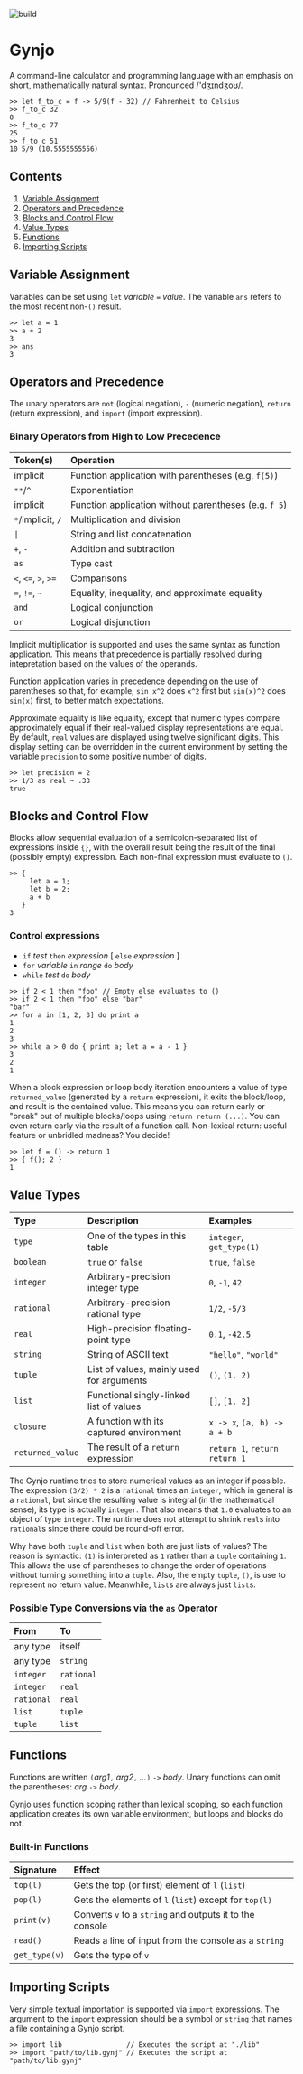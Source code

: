 ![build](https://github.com/jonathansharman/gynjo/workflows/build/badge.svg)

# Gynjo

A command-line calculator and programming language with an emphasis on short, mathematically natural syntax. Pronounced /'dʒɪndʒoʊ/.

```
>> let f_to_c = f -> 5/9(f - 32) // Fahrenheit to Celsius
>> f_to_c 32
0
>> f_to_c 77
25
>> f_to_c 51
10 5/9 (10.5555555556)
```

## Contents
1. [Variable Assignment](#variables)
1. [Operators and Precedence](#operators-and-precedence)
1. [Blocks and Control Flow](#blocks-and-control-flow)
1. [Value Types](#value-types)
1. [Functions](#functions)
1. [Importing Scripts](#importing-scripts)

## Variable Assignment

Variables can be set using `let` *variable* `=` *value*. The variable `ans` refers to the most recent non-`()` result.

```
>> let a = 1
>> a + 2
3
>> ans
3
```

## Operators and Precedence

The unary operators are `not` (logical negation), `-` (numeric negation), `return` (return expression), and `import` (import expression).

### Binary Operators from High to Low Precedence
| Token(s)             | Operation                                             |
| :------------------- | :---------------------------------------------------- |
| implicit             | Function application with parentheses (e.g. `f(5)`)   |
| `**`/`^`             | Exponentiation                                        |
| implicit             | Function application without parentheses (e.g. `f 5`) |
| `*`/implicit, `/`    | Multiplication and division                           |
| `\|`                  | String and list concatenation                         |
| `+`, `-`             | Addition and subtraction                              |
| `as`                 | Type cast                                             |
| `<`, `<=`, `>`, `>=` | Comparisons                                           |
| `=`, `!=`, `~`       | Equality, inequality, and approximate equality        |
| `and`                | Logical conjunction                                   |
| `or`                 | Logical disjunction                                   |

Implicit multiplication is supported and uses the same syntax as function application. This means that precedence is partially resolved during intepretation based on the values of the operands.

Function application varies in precedence depending on the use of parentheses so that, for example, `sin x^2` does `x^2` first but `sin(x)^2` does `sin(x)` first, to better match expectations.

Approximate equality is like equality, except that numeric types compare approximately equal if their real-valued display representations are equal. By default, `real` values are displayed using twelve significant digits. This display setting can be overridden in the current environment by setting the variable `precision` to some positive number of digits.

```
>> let precision = 2
>> 1/3 as real ~ .33
true
```

## Blocks and Control Flow

Blocks allow sequential evaluation of a semicolon-separated list of expressions inside `{}`, with the overall result being the result of the final (possibly empty) expression. Each non-final expression must evaluate to `()`.

```
>> {
     let a = 1;
     let b = 2;
     a + b
   }
3
```

### Control expressions
- `if` *test* `then` *expression* [ `else` *expression* ]
- `for` *variable* `in` *range* `do` *body*
- `while` *test* `do` *body*

```
>> if 2 < 1 then "foo" // Empty else evaluates to ()
>> if 2 < 1 then "foo" else "bar"
"bar"
>> for a in [1, 2, 3] do print a
1
2
3
>> while a > 0 do { print a; let a = a - 1 }
3
2
1
```

When a block expression or loop body iteration encounters a value of type `returned_value` (generated by a `return` expression), it exits the block/loop, and result is the contained value. This means you can return early or "break" out of multiple blocks/loops using `return return (...)`. You can even return early via the result of a function call. Non-lexical return: useful feature or unbridled madness? You decide!

```
>> let f = () -> return 1
>> { f(); 2 }
1
```

## Value Types

| Type             | Description                               | Examples                      |
| :--------------- | :---------------------------------------- | :---------------------------- |
| `type`           | One of the types in this table            | `integer`, `get_type(1)`      |
| `boolean`        | `true` or `false`                         | `true`, `false`               |
| `integer`        | Arbitrary-precision integer type          | `0`, `-1`, `42`               |
| `rational`       | Arbitrary-precision rational type         | `1/2`, `-5/3`                 |
| `real`           | High-precision floating-point type        | `0.1`, `-42.5`                |
| `string`         | String of ASCII text                      | `"hello"`, `"world"`          |
| `tuple`          | List of values, mainly used for arguments | `()`, `(1, 2)`                |
| `list`           | Functional singly-linked list of values   | `[]`, `[1, 2]`                |
| `closure`        | A function with its captured environment  | `x -> x`, `(a, b) -> a + b`   |
| `returned_value` | The result of a `return` expression       | `return 1`, `return return 1` |

The Gynjo runtime tries to store numerical values as an integer if possible. The expression `(3/2) * 2` is a `rational` times an `integer`, which in general is a `rational`, but since the resulting value is integral (in the mathematical sense), its type is actually `integer`. That also means that `1.0` evaluates to an object of type `integer`. The runtime does not attempt to shrink `real`s into `rational`s since there could be round-off error.

Why have both `tuple` and `list` when both are just lists of values? The reason is syntactic: `(1)` is interpreted as `1` rather than a `tuple` containing `1`. This allows the use of parentheses to change the order of operations without turning something into a `tuple`. Also, the empty `tuple`, `()`, is use to represent no return value. Meanwhile, `list`s are always just `list`s.

### Possible Type Conversions via the `as` Operator
| From       | To         |
| :--------- | :--------- |
| any type   | itself     |
| any type   | `string`   |
| `integer`  | `rational` |
| `integer`  | `real`     |
| `rational` | `real`     |
| `list`     | `tuple`    |
| `tuple`    | `list`     |

## Functions

Functions are written `(`*arg1*`,` *arg2*`,` *...*`)` `->` *body*. Unary functions can omit the parentheses: *arg* `->` *body*.

Gynjo uses function scoping rather than lexical scoping, so each function application creates its own variable environment, but loops and blocks do not.

### Built-in Functions

| Signature     | Effect                                                       |
| :------------ | :----------------------------------------------------------- |
| `top(l)`      | Gets the top (or first) element of `l` (`list`)              |
| `pop(l)`      | Gets the elements of `l` (`list`) except for `top(l)`        |
| `print(v)`    | Converts `v` to a `string` and outputs it to the console     |
| `read()`      | Reads a line of input from the console as a `string`         |
| `get_type(v)` | Gets the type of `v`                                         |

## Importing Scripts

Very simple textual importation is supported via `import` expressions. The argument to the `import` expression should be a symbol or `string` that names a file containing a Gynjo script.

```
>> import lib                // Executes the script at "./lib"
>> import "path/to/lib.gynj" // Executes the script at "path/to/lib.gynj"
```
